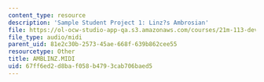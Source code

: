 ```yaml
---
content_type: resource
description: 'Sample Student Project 1: Linz?s Ambrosian'
file: https://ol-ocw-studio-app-qa.s3.amazonaws.com/courses/21m-113-developing-musical-structures-fall-2002/67ff6ed2d8baf058b4793cab706baed5_AMBLINZ.MIDI
file_type: audio/midi
parent_uid: 81e2c30b-2573-45ae-668f-639b862cee55
resourcetype: Other
title: AMBLINZ.MIDI
uid: 67ff6ed2-d8ba-f058-b479-3cab706baed5
---
```

